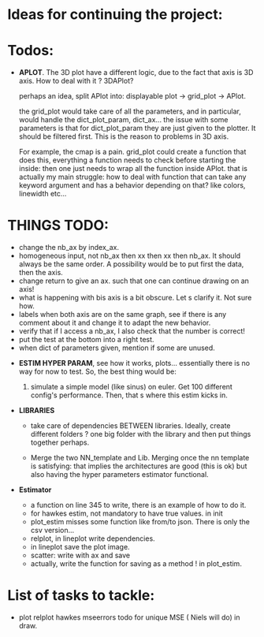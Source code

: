 # Ideas for continuing the project:

# Todos:

* **APLOT**. The 3D plot have a different logic, due to the fact that axis is 3D axis. How to deal with it ? 3DAPlot?

  perhaps an idea, split APlot into: displayable plot -> grid_plot -> APlot.

  the grid_plot would take care of all the parameters, and in particular, would handle the dict_plot_param, dict_ax...
  the issue with some parameters is that for dict_plot_param they are just given to the plotter. It should be filtered
  first. This is the reason to problems in 3D axis.

  For example, the cmap is a pain. grid_plot could create a function that does this, everything a function needs to
  check before starting the inside:
  then one just needs to wrap all the function inside APlot. that is actually my main struggle: how to deal with
  function that can take any keyword argument and has a behavior depending on that? like colors, linewidth etc...

# THINGS TODO:
 - change the nb_ax by index_ax.
 - homogeneous input, not nb_ax then xx then xx then nb_ax. It should always be the same order.
 A possibility would be to put first the data, then the axis.
 - change return to give an ax. such that one can continue drawing on an axis!
 - what is happening with bis axis is a bit obscure. Let s clarify it. Not sure how.
 - labels when both axis are on the same graph, see if there is any comment about it and change it to adapt the new behavior.
 - verify that if I access a nb_ax, I also check that the number is correct!
 - put the test at the bottom into a right test.
 - when dict of parameters given, mention if some are unused.

* **ESTIM HYPER PARAM**, see how it works, plots... essentially there is no way for now to test. So, the best thing
  would be:
    1. simulate a simple model (like sinus) on euler. Get 100 different config's performance. Then, that s where this
       estim kicks in.

* **LIBRARIES**
    * take care of dependencies BETWEEN libraries. Ideally, create different folders ? one big folder with the library
      and then put things together perhaps.

    * Merge the two NN_template and Lib. Merging once the nn template is satisfying:
      that implies the architectures are good (this is ok) but also having the hyper parameters estimator functional.


* **Estimator**
    * a function on line 345 to write, there is an example of how to do it.
    * for hawkes estim, not mandatory to have true values. in init
    * plot_estim misses some function like from/to json. There is only the csv version...
    * relplot, in lineplot write dependencies.
    * in lineplot save the plot image.
    * scatter: write with ax and save
    * actually, write the function for saving as a method ! in plot_estim.
    


# List of tasks to tackle:

* plot relplot hawkes mseerrors todo for unique MSE ( Niels will do) in draw.



